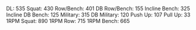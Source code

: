 DL: 535
 Squat: 430
 Row/Bench: 401
 DB Row/Bench: 155
 Incline Bench: 325
 Incline DB Bench: 125
 Military: 315
 DB Military: 120
 Push Up: 107
 Pull Up: 33
 1RPM Squat: 890
 1RPM Row: 715
 1RPM Bench: 665
